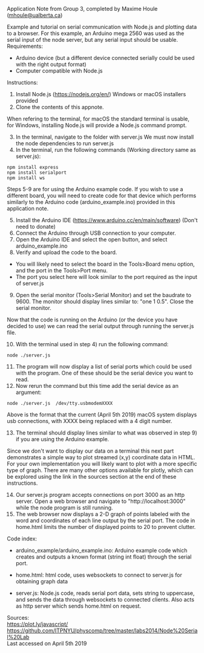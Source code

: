 Application Note from Group 3, completed by Maxime Houle (mhoule@ualberta.ca)

Example and tutorial on serial communication with Node.js and plotting data to
a browser. For this example, an Arduino mega 2560 was used as the serial input
of the node server, but any serial input should be usable.
Requirements:
- Arduino device (but a different device connected serially could be used with the right output format)  
- Computer compatible with Node.js  

Instructions:
1) Install Node.js (https://nodejs.org/en/) Windows or macOS installers provided
2) Clone the contents of this appnote.

When refering to the terminal, for macOS the standard terminal is usable,
for Windows, installing Node.js will provide a Node.js command prompt.

3) In the terminal, navigate to the folder with server.js
We must now install the node dependencies to run server.js
4) In the terminal, run the following commands (Working directory same as server.js):

```
npm install express
npm install serialport
npm install ws
```

Steps 5-9 are for using the Arduino example code. If you wish to use a different
board, you will need to create code for that device which performs similarly to
the Arduino code (arduino_example.ino) provided in this application note.

5) Install the Arduino IDE (https://www.arduino.cc/en/main/software) (Don't need to donate)
6) Connect the Arduino through USB connection to your computer.
7) Open the Arduino IDE and select the open button, and select arduino_example.ino
8) Verify and upload the code to the board.
  * You will likely need to select the board in the Tools>Board menu option,
    and the port in the Tools>Port menu.
  * The port you select here will look similar to the port required as the input of server.js
9) Open the serial monitor (Tools>Serial Monitor) and set the baudrate to 9600.
The monitor should display lines similar to: "one 1 0.5". Close the serial monitor.

Now that the code is running on the Arduino (or the device you have decided to use)
we can read the serial output through running the server.js file.

10) With the terminal used in step 4) run the following command:

``node ./server.js``

11) The program will now display a list of serial ports which could be used with
the program. One of these should be the serial device you want to read.
12) Now rerun the command but this time add the serial device as an argument:

``node ./server.js  /dev/tty.usbmodemXXXX``

Above is the format that the current (April 5th 2019) macOS system displays usb connections,
with XXXX being replaced with a 4 digit number.

13) The terminal should display lines similar to what was observed in step 9) if
you are using the Arduino example.

Since we don't want to display our data on a terminal this next part demonstrates
a simple way to plot streamed (x,y) coordinate data in HTML. For your own implementation
you will likely want to plot with a more specific type of graph. There are many
other options available for plotly, which can be explored using the link in the
sources section at the end of these instructions.

14) Our server.js program accepts connections on port 3000 as an http server. Open
a web browser and navigate to "http://localhost:3000" while the node program is
still running.
15) The web browser now displays a 2-D graph of points labeled with the word
and coordinates of each line output by the serial port. The code in home.html
limits the number of displayed points to 20 to prevent clutter.

Code index:
* arduino_example/arduino_example.ino: Arduino example code which creates and
outputs a known format (string int float) through the serial port.

* home.html: html code, uses websockets to connect to server.js for obtaining
graph data

* server.js: Node.js code, reads serial port data, sets string to uppercase, and
sends the data through websockets to connected clients. Also acts as http server
which sends home.html on request.

Sources:  
https://plot.ly/javascript/  
https://github.com/ITPNYU/physcomp/tree/master/labs2014/Node%20Serial%20Lab  
Last accessed on April 5th 2019  
